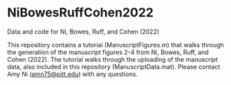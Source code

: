 # NiBowesRuffCohen2022
Data and code for Ni, Bowes, Ruff, and Cohen (2022)

This repository contains a tutorial (ManuscriptFigures.m) that walks through the generation of the manuscript figures 2-4 from Ni, Bowes, Ruff, and Cohen (2022). The tutorial walks through the uploading of the manuscript data, also included in this repository (ManuscriptData.mat). Please contact Amy Ni (amn75@pitt.edu) with any questions.
